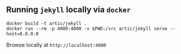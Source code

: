 
## Running `jekyll` locally via `docker`

```
docker build -t artic/jekyll .
docker run --rm -p 4000:4000 -v $PWD:/src artic/jekyll serve --host=0.0.0.0
```

Browse locally at `http://localhost:4000`
